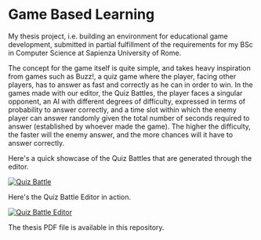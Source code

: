 # Game Based Learning

My thesis project, i.e. building an environment for educational game development, submitted in partial fulfillment of the requirements for my BSc in Computer Science at Sapienza University of Rome.

The concept for the game itself is quite simple, and takes heavy inspiration from games such as Buzz!, a quiz game where the player, facing other players, has to answer as fast and correctly as he can in order to win. In the games made with our editor, the Quiz Battles, the player faces a singular opponent, an AI with different degrees of difficulty, expressed in terms of probability to answer correctly, and a time slot within which the enemy player can answer randomly given the total number of seconds required to answer (established by whoever made the game). The higher the difficulty, the faster will the enemy answer, and the more chances will it have to answer correctly.

Here's a quick showcase of the Quiz Battles that are generated through the editor.

[![Quiz Battle](https://i9.ytimg.com/vi/dkHxieTo9bA/mq2.jpg?sqp=CJDRh_wF&rs=AOn4CLC5WfvtoDh2OzPowLnDb9x3p63FZw)](https://youtu.be/dkHxieTo9bA)

Here's the Quiz Battle Editor in action.

[![Quiz Battle Editor](https://i9.ytimg.com/vi/XmSGmjTVPag/mq2.jpg?sqp=CJDRh_wF&rs=AOn4CLA6eiT3g5fCmlNFRnWxdPBc8vMA-w)](https://youtu.be/XmSGmjTVPag)

The thesis PDF file is available in this repository.


